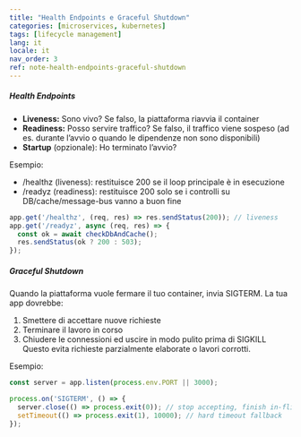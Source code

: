 ```yaml
---
title: "Health Endpoints e Graceful Shutdown"
categories: [microservices, kubernetes]
tags: [lifecycle management]
lang: it
locale: it
nav_order: 3
ref: note-health-endpoints-graceful-shutdown
---
```

##### Health Endpoints
- **Liveness:** Sono vivo? Se falso, la piattaforma riavvia il container  
- **Readiness:** Posso servire traffico? Se falso, il traffico viene sospeso (ad es. durante l’avvio o quando le dipendenze non sono disponibili)  
- **Startup** (opzionale): Ho terminato l’avvio?  

Esempio:  
- /healthz (liveness): restituisce 200 se il loop principale è in esecuzione  
- /readyz (readiness): restituisce 200 solo se i controlli su DB/cache/message-bus vanno a buon fine  

```javascript
app.get('/healthz', (req, res) => res.sendStatus(200)); // liveness
app.get('/readyz', async (req, res) => {
  const ok = await checkDbAndCache();
  res.sendStatus(ok ? 200 : 503);
});
```

##### Graceful Shutdown
Quando la piattaforma vuole fermare il tuo container, invia SIGTERM. La tua app dovrebbe:
1.	Smettere di accettare nuove richieste
2.	Terminare il lavoro in corso
3.	Chiudere le connessioni ed uscire in modo pulito prima di SIGKILL
Questo evita richieste parzialmente elaborate o lavori corrotti.

Esempio:
```javascript
const server = app.listen(process.env.PORT || 3000);

process.on('SIGTERM', () => {
  server.close(() => process.exit(0)); // stop accepting, finish in-flight
  setTimeout(() => process.exit(1), 10000); // hard timeout fallback
});
```